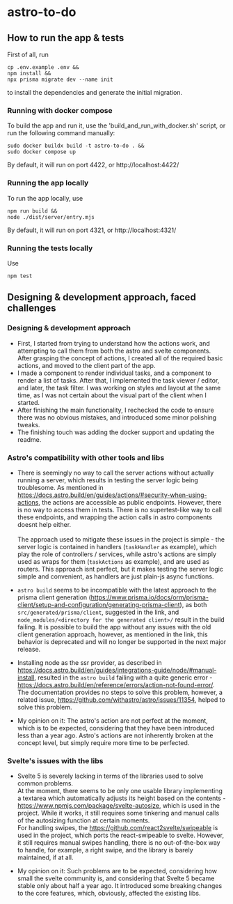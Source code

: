 # astro-to-do

## How to run the app & tests

First of all, run 
```
cp .env.example .env &&
npm install &&
npx prisma migrate dev --name init
```
to install the dependencies and generate the initial migration.

### Running with docker compose

To build the app and run it, use the 'build_and_run_with_docker.sh' script, or run the following command manually:
```
sudo docker buildx build -t astro-to-do . && 
sudo docker compose up
```
By default, it will run on port 4422, or http://localhost:4422/

### Running the app locally

To run the app locally, use
```
npm run build &&
node ./dist/server/entry.mjs
```
By default, it will run on port 4321, or http://localhost:4321/

### Running the tests locally

Use
```
npm test
```

## Designing & development approach, faced challenges

### Designing & development approach
- First, I started from trying to understand how the actions work, and attempting to call them from both the astro and svelte components. After grasping the concept of actions, I created all of the required basic actions, and moved to the client part of the app.
- I made a component to render individual tasks, and a component to render a list of tasks. After that, I implemented the task viewer / editor, and later, the task filter. I was working on styles and layout at the same time, as I was not certain about the visual part of the client when I started.
- After finishing the main functionality, I rechecked the code to ensure there was no obvious mistakes, and introduced some minor polishing tweaks.
- The finishing touch was adding the docker support and updating the readme.

### Astro's compatibility with other tools and libs
- There is seemingly no way to call the server actions without actually running a server, which results in testing the server logic being troublesome. As mentioned in https://docs.astro.build/en/guides/actions/#security-when-using-actions, the actions are accessible as public endpoints. However, there is no way to access them in tests. There is no supertest-like way to call these endpoints, and wrapping the action calls in astro components doesnt help either. <br/><br/> The approach used to mitigate these issues in the project is simple - the server logic is contained in handlers (`taskHandler` as example), which play the role of controllers / services, while astro's actions are simply used as wraps for them (`taskActions` as example), and are used as routers. This approach isnt perfect, but it makes testing the server logic simple and convenient, as handlers are just plain-js async functions.

- `astro build` seems to be incompatible with the latest approach to the prisma client generation (https://www.prisma.io/docs/orm/prisma-client/setup-and-configuration/generating-prisma-client), as both `src/generated/prisma/client`, suggested in the link, and `node_modules/<directory for the generated client>/` result in the build failing. It is possible to build the app without any issues with the old client generation approach, however, as mentioned in the link, this behavior is deprecated and will no longer be supported in the next major release.

- Installing node as the ssr provider, as described in https://docs.astro.build/en/guides/integrations-guide/node/#manual-install, resulted in the `astro build` failing with a quite generic error - https://docs.astro.build/en/reference/errors/action-not-found-error/. The documentation provides no steps to solve this problem, however, a related issue, https://github.com/withastro/astro/issues/11354, helped to solve this problem.

- My opinion on it: The astro's action are not perfect at the moment, which is to be expected, considering that they have been introduced less than a year ago. Astro's actions are not inherently broken at the concept level, but simply require more time to be perfected.


### Svelte's issues with the libs
- Svelte 5 is severely lacking in terms of the libraries used to solve common problems. <br/> At the moment, there seems to be only one usable library implementing a textarea which automatically adjusts its height based on the contents - https://www.npmjs.com/package/svelte-autosize, which is used in the project. While it works, it still requires some tinkering and manual calls of the autosizing function at certain moments. <br/> For handling swipes, the https://github.com/react2svelte/swipeable is used in the project, which ports the react-swipeable to svelte. However, it still requires manual swipes handling, there is no out-of-the-box way to handle, for example, a right swipe, and the library is barely maintained, if at all.

- My opinion on it: Such problems are to be expected, considering how small the svelte community is, and considering that Svelte 5 became stable only about half a year ago. It introduced some breaking changes to the core features, which, obviously, affected the existing libs.
